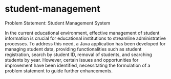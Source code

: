 # student-management
Problem Statement: Student Management System

In the current educational environment, effective management of student information is crucial for educational institutions to streamline administrative processes. To address this need, a Java application has been developed for managing student data, providing functionalities such as student registration, search by student ID, removal of students, and searching students by year. However, certain issues and opportunities for improvement have been identified, necessitating the formulation of a problem statement to guide further enhancements.
